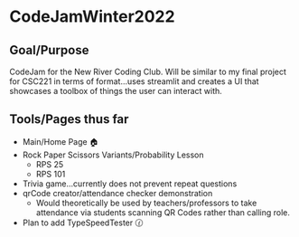 # CodeJamWinter2022

## Goal/Purpose
CodeJam for the New River Coding Club.  Will be similar to my final project for CSC221 in terms of format...uses streamlit and creates a UI that showcases a toolbox of things the user can interact with.

## Tools/Pages thus far
* Main/Home Page :house:
* Rock Paper Scissors Variants/Probability Lesson
  * RPS 25
  * RPS 101
* Trivia game...currently does not prevent repeat questions
* qrCode creator/attendance checker demonstration
  * Would theoretically be used by teachers/professors to take attendance via students scanning QR Codes rather than calling role.
* Plan to add TypeSpeedTester :clock130:
